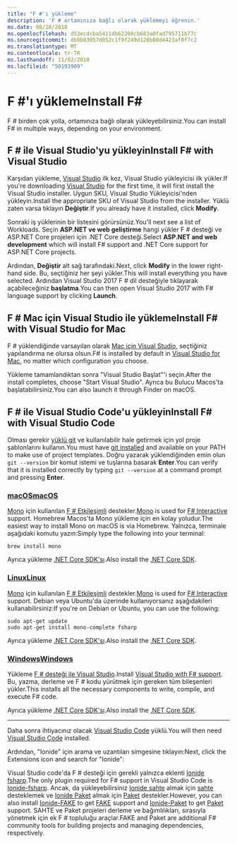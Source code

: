 ```yaml
---
title: "F #'ı yükleme"
description: 'F # ortamınıza bağlı olarak yüklemeyi öğrenin.'
ms.date: 08/28/2018
ms.openlocfilehash: d53ecdcba5411db62208cb683a0fad795711b77c
ms.sourcegitcommit: db8b83057d052c1f9f249d128b08d4423af0f7c2
ms.translationtype: MT
ms.contentlocale: tr-TR
ms.lasthandoff: 11/02/2018
ms.locfileid: "50193909"
---
```

# <a name="install-f"></a><span data-ttu-id="6949c-103">F #'ı yükleme</span><span class="sxs-lookup"><span data-stu-id="6949c-103">Install F#</span></span> #

<span data-ttu-id="6949c-104">F # birden çok yolla, ortamınıza bağlı olarak yükleyebilirsiniz.</span><span class="sxs-lookup"><span data-stu-id="6949c-104">You can install F# in multiple ways, depending on your environment.</span></span>

## <a name="install-f-with-visual-studio"></a><span data-ttu-id="6949c-105">F # ile Visual Studio'yu yükleyin</span><span class="sxs-lookup"><span data-stu-id="6949c-105">Install F# with Visual Studio</span></span>

<span data-ttu-id="6949c-106">Karşıdan yükleme, [Visual Studio](https://visualstudio.microsoft.com/) ilk kez, Visual Studio yükleyicisi ilk yükler.</span><span class="sxs-lookup"><span data-stu-id="6949c-106">If you're downloading [Visual Studio](https://visualstudio.microsoft.com/) for the first time, it will first install the Visual Studio installer.</span></span> <span data-ttu-id="6949c-107">Uygun SKU, Visual Studio Yükleyicisi'nden yükleyin.</span><span class="sxs-lookup"><span data-stu-id="6949c-107">Install the appropriate SKU of Visual Studio from the installer.</span></span> <span data-ttu-id="6949c-108">Yüklü zaten varsa tıklayın **Değiştir**.</span><span class="sxs-lookup"><span data-stu-id="6949c-108">If you already have it installed, click **Modify**.</span></span>

<span data-ttu-id="6949c-109">Sonraki iş yüklerinin bir listesini görürsünüz.</span><span class="sxs-lookup"><span data-stu-id="6949c-109">You'll next see a list of Workloads.</span></span> <span data-ttu-id="6949c-110">Seçin **ASP.NET ve web geliştirme** hangi yükler F # desteği ve ASP.NET Core projeleri için .NET Core desteği.</span><span class="sxs-lookup"><span data-stu-id="6949c-110">Select **ASP.NET and web development** which will install F# support and .NET Core support for ASP.NET Core projects.</span></span>

<span data-ttu-id="6949c-111">Ardından, **Değiştir** alt sağ tarafındaki.</span><span class="sxs-lookup"><span data-stu-id="6949c-111">Next, click **Modify** in the lower right-hand side.</span></span>  <span data-ttu-id="6949c-112">Bu, seçtiğiniz her şeyi yükler.</span><span class="sxs-lookup"><span data-stu-id="6949c-112">This will install everything you have selected.</span></span> <span data-ttu-id="6949c-113">Ardından Visual Studio 2017 F # dil desteğiyle tıklayarak açabileceğiniz **başlatma**.</span><span class="sxs-lookup"><span data-stu-id="6949c-113">You can then open Visual Studio 2017 with F# language support by clicking **Launch**.</span></span>

## <a name="install-f-with-visual-studio-for-mac"></a><span data-ttu-id="6949c-114">F # Mac için Visual Studio ile yükleme</span><span class="sxs-lookup"><span data-stu-id="6949c-114">Install F# with Visual Studio for Mac</span></span>

<span data-ttu-id="6949c-115">F # yüklendiğinde varsayılan olarak [Mac için Visual Studio](https://visualstudio.microsoft.com/vs/mac/), seçtiğiniz yapılandırma ne olursa olsun.</span><span class="sxs-lookup"><span data-stu-id="6949c-115">F# is installed by default in [Visual Studio for Mac](https://visualstudio.microsoft.com/vs/mac/), no matter which configuration you choose.</span></span>

<span data-ttu-id="6949c-116">Yükleme tamamlandıktan sonra "Visual Studio Başlat"'i seçin.</span><span class="sxs-lookup"><span data-stu-id="6949c-116">After the install completes, choose "Start Visual Studio".</span></span> <span data-ttu-id="6949c-117">Ayrıca bu Bulucu Macos'ta başlatabilirsiniz.</span><span class="sxs-lookup"><span data-stu-id="6949c-117">You can also launch it through Finder on macOS.</span></span>

## <a name="install-f-with-visual-studio-code"></a><span data-ttu-id="6949c-118">F # ile Visual Studio Code'u yükleyin</span><span class="sxs-lookup"><span data-stu-id="6949c-118">Install F# with Visual Studio Code</span></span>

<span data-ttu-id="6949c-119">Olması gerekir [yüklü git](https://git-scm.com/download) ve kullanılabilir hale getirmek için yol proje şablonlarını kullanın.</span><span class="sxs-lookup"><span data-stu-id="6949c-119">You must have [git installed](https://git-scm.com/download) and available on your PATH to make use of project templates.</span></span> <span data-ttu-id="6949c-120">Doğru yazarak yüklendiğinden emin olun `git --version` bir komut istemi ve tuşlarına basarak **Enter**.</span><span class="sxs-lookup"><span data-stu-id="6949c-120">You can verify that it is installed correctly by typing `git --version` at a command prompt and pressing **Enter**.</span></span>

### <a name="macostabmacos"></a>[<span data-ttu-id="6949c-121">macOS</span><span class="sxs-lookup"><span data-stu-id="6949c-121">macOS</span></span>](#tab/macos)

<span data-ttu-id="6949c-122">[Mono](https://www.mono-project.com) için kullanılan [F # Etkileşimli](../tutorials/fsharp-interactive/index.md) destekler.</span><span class="sxs-lookup"><span data-stu-id="6949c-122">[Mono](https://www.mono-project.com) is used for [F# Interactive](../tutorials/fsharp-interactive/index.md) support.</span></span> <span data-ttu-id="6949c-123">Homebrew Macos'ta Mono yükleme için en kolay yoludur.</span><span class="sxs-lookup"><span data-stu-id="6949c-123">The easiest way to install Mono on macOS is via Homebrew.</span></span> <span data-ttu-id="6949c-124">Yalnızca, terminale aşağıdaki komutu yazın:</span><span class="sxs-lookup"><span data-stu-id="6949c-124">Simply type the following into your terminal:</span></span>

```console
brew install mono
```

<span data-ttu-id="6949c-125">Ayrıca yükleme [.NET Core SDK'sı](https://www.microsoft.com/net/download).</span><span class="sxs-lookup"><span data-stu-id="6949c-125">Also install the [.NET Core SDK](https://www.microsoft.com/net/download).</span></span>

### <a name="linuxtablinux"></a>[<span data-ttu-id="6949c-126">Linux</span><span class="sxs-lookup"><span data-stu-id="6949c-126">Linux</span></span>](#tab/linux)

<span data-ttu-id="6949c-127">[Mono](https://www.mono-project.com) için kullanılan [F # Etkileşimli](../tutorials/fsharp-interactive/index.md) destekler.</span><span class="sxs-lookup"><span data-stu-id="6949c-127">[Mono](https://www.mono-project.com) is used for [F# Interactive](../tutorials/fsharp-interactive/index.md) support.</span></span> <span data-ttu-id="6949c-128">Debian veya Ubuntu'da üzerinde kullanıyorsanız aşağıdakileri kullanabilirsiniz:</span><span class="sxs-lookup"><span data-stu-id="6949c-128">If you're on Debian or Ubuntu, you can use the following:</span></span>

```console
sudo apt-get update
sudo apt-get install mono-complete fsharp
```

<span data-ttu-id="6949c-129">Ayrıca yükleme [.NET Core SDK'sı](https://www.microsoft.com/net/download).</span><span class="sxs-lookup"><span data-stu-id="6949c-129">Also install the [.NET Core SDK](https://www.microsoft.com/net/download).</span></span>

### <a name="windowstabwindows"></a>[<span data-ttu-id="6949c-130">Windows</span><span class="sxs-lookup"><span data-stu-id="6949c-130">Windows</span></span>](#tab/windows)

<span data-ttu-id="6949c-131">Yükleme [F # desteği ile Visual Studio](#install-f-with-visual-studio).</span><span class="sxs-lookup"><span data-stu-id="6949c-131">Install [Visual Studio with F# support](#install-f-with-visual-studio).</span></span> <span data-ttu-id="6949c-132">Bu, yazma, derleme ve F # kodu yürütmek için gereken tüm bileşenleri yükler.</span><span class="sxs-lookup"><span data-stu-id="6949c-132">This installs all the necessary components to write, compile, and execute F# code.</span></span>

<span data-ttu-id="6949c-133">Ayrıca yükleme [.NET Core SDK'sı](https://www.microsoft.com/net/download/).</span><span class="sxs-lookup"><span data-stu-id="6949c-133">Also install the [.NET Core SDK](https://www.microsoft.com/net/download/).</span></span>

---

<span data-ttu-id="6949c-134">Daha sonra ihtiyacınız olacak [Visual Studio Code](https://code.visualstudio.com) yüklü.</span><span class="sxs-lookup"><span data-stu-id="6949c-134">You will then need [Visual Studio Code](https://code.visualstudio.com) installed.</span></span>

<span data-ttu-id="6949c-135">Ardından, "Ionide" için arama ve uzantıları simgesine tıklayın:</span><span class="sxs-lookup"><span data-stu-id="6949c-135">Next, click the Extensions icon and search for "Ionide":</span></span>

<span data-ttu-id="6949c-136">Visual Studio code'da F # desteği için gerekli yalnızca eklenti [Ionide fsharp](https://marketplace.visualstudio.com/items?itemName=Ionide.Ionide-fsharp).</span><span class="sxs-lookup"><span data-stu-id="6949c-136">The only plugin required for F# support in Visual Studio Code is [Ionide-fsharp](https://marketplace.visualstudio.com/items?itemName=Ionide.Ionide-fsharp).</span></span> <span data-ttu-id="6949c-137">Ancak, da yükleyebilirsiniz [Ionide sahte](https://marketplace.visualstudio.com/items?itemName=Ionide.Ionide-FAKE) almak için [sahte](https://fsharp.github.io/FAKE/) desteklemek ve [Ionide Paket](https://marketplace.visualstudio.com/items?itemName=Ionide.Ionide-Paket) almak için [Paket](https://fsprojects.github.io/Paket/) destekler.</span><span class="sxs-lookup"><span data-stu-id="6949c-137">However, you can also install [Ionide-FAKE](https://marketplace.visualstudio.com/items?itemName=Ionide.Ionide-FAKE) to get [FAKE](https://fsharp.github.io/FAKE/) support and [Ionide-Paket](https://marketplace.visualstudio.com/items?itemName=Ionide.Ionide-Paket) to get [Paket](https://fsprojects.github.io/Paket/) support.</span></span> <span data-ttu-id="6949c-138">SAHTE ve Paket projeleri derleme ve bağımlılıkları, sırasıyla yönetmek için ek F # topluluğu araçlar.</span><span class="sxs-lookup"><span data-stu-id="6949c-138">FAKE and Paket are additional F# community tools for building projects and managing dependencies, respectively.</span></span>
